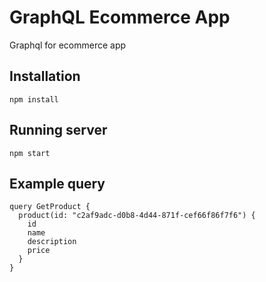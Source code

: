 # GraphQL Ecommerce App
Graphql for ecommerce app

## Installation
```
npm install
```

## Running server
```
npm start
```
## Example query
```
query GetProduct {
  product(id: "c2af9adc-d0b8-4d44-871f-cef66f86f7f6") {
    id
    name
    description
    price
  }
}
```
